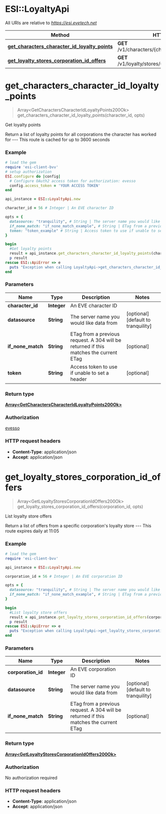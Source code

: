 # ESI::LoyaltyApi

All URIs are relative to *https://esi.evetech.net*

Method | HTTP request | Description
------------- | ------------- | -------------
[**get_characters_character_id_loyalty_points**](LoyaltyApi.md#get_characters_character_id_loyalty_points) | **GET** /v1/characters/{character_id}/loyalty/points/ | Get loyalty points
[**get_loyalty_stores_corporation_id_offers**](LoyaltyApi.md#get_loyalty_stores_corporation_id_offers) | **GET** /v1/loyalty/stores/{corporation_id}/offers/ | List loyalty store offers


# **get_characters_character_id_loyalty_points**
> Array&lt;GetCharactersCharacterIdLoyaltyPoints200Ok&gt; get_characters_character_id_loyalty_points(character_id, opts)

Get loyalty points

Return a list of loyalty points for all corporations the character has worked for  ---  This route is cached for up to 3600 seconds

### Example
```ruby
# load the gem
require 'esi-client-bvv'
# setup authorization
ESI.configure do |config|
  # Configure OAuth2 access token for authorization: evesso
  config.access_token = 'YOUR ACCESS TOKEN'
end

api_instance = ESI::LoyaltyApi.new

character_id = 56 # Integer | An EVE character ID

opts = { 
  datasource: "tranquility", # String | The server name you would like data from
  if_none_match: "if_none_match_example", # String | ETag from a previous request. A 304 will be returned if this matches the current ETag
  token: "token_example" # String | Access token to use if unable to set a header
}

begin
  #Get loyalty points
  result = api_instance.get_characters_character_id_loyalty_points(character_id, opts)
  p result
rescue ESI::ApiError => e
  puts "Exception when calling LoyaltyApi->get_characters_character_id_loyalty_points: #{e}"
end
```

### Parameters

Name | Type | Description  | Notes
------------- | ------------- | ------------- | -------------
 **character_id** | **Integer**| An EVE character ID | 
 **datasource** | **String**| The server name you would like data from | [optional] [default to tranquility]
 **if_none_match** | **String**| ETag from a previous request. A 304 will be returned if this matches the current ETag | [optional] 
 **token** | **String**| Access token to use if unable to set a header | [optional] 

### Return type

[**Array&lt;GetCharactersCharacterIdLoyaltyPoints200Ok&gt;**](GetCharactersCharacterIdLoyaltyPoints200Ok.md)

### Authorization

[evesso](../README.md#evesso)

### HTTP request headers

 - **Content-Type**: application/json
 - **Accept**: application/json



# **get_loyalty_stores_corporation_id_offers**
> Array&lt;GetLoyaltyStoresCorporationIdOffers200Ok&gt; get_loyalty_stores_corporation_id_offers(corporation_id, opts)

List loyalty store offers

Return a list of offers from a specific corporation's loyalty store  ---  This route expires daily at 11:05

### Example
```ruby
# load the gem
require 'esi-client-bvv'

api_instance = ESI::LoyaltyApi.new

corporation_id = 56 # Integer | An EVE corporation ID

opts = { 
  datasource: "tranquility", # String | The server name you would like data from
  if_none_match: "if_none_match_example", # String | ETag from a previous request. A 304 will be returned if this matches the current ETag
}

begin
  #List loyalty store offers
  result = api_instance.get_loyalty_stores_corporation_id_offers(corporation_id, opts)
  p result
rescue ESI::ApiError => e
  puts "Exception when calling LoyaltyApi->get_loyalty_stores_corporation_id_offers: #{e}"
end
```

### Parameters

Name | Type | Description  | Notes
------------- | ------------- | ------------- | -------------
 **corporation_id** | **Integer**| An EVE corporation ID | 
 **datasource** | **String**| The server name you would like data from | [optional] [default to tranquility]
 **if_none_match** | **String**| ETag from a previous request. A 304 will be returned if this matches the current ETag | [optional] 

### Return type

[**Array&lt;GetLoyaltyStoresCorporationIdOffers200Ok&gt;**](GetLoyaltyStoresCorporationIdOffers200Ok.md)

### Authorization

No authorization required

### HTTP request headers

 - **Content-Type**: application/json
 - **Accept**: application/json



